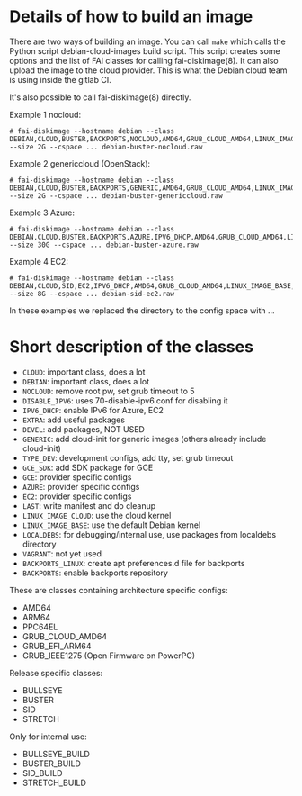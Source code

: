 # Details of how to build an image

There are two ways of building an image. You can call `make` which
calls the Python script debian-cloud-images build script. This script
creates some options and the list of FAI classes for calling
fai-diskimage(8). It can also upload the image to the cloud
provider. This is what the Debian cloud team is using inside the
gitlab CI.

It's also possible to call fai-diskimage(8) directly.

Example 1 nocloud:

    # fai-diskimage --hostname debian --class DEBIAN,CLOUD,BUSTER,BACKPORTS,NOCLOUD,AMD64,GRUB_CLOUD_AMD64,LINUX_IMAGE_BASE,LAST --size 2G --cspace ... debian-buster-nocloud.raw

Example 2 genericcloud (OpenStack):

    # fai-diskimage --hostname debian --class DEBIAN,CLOUD,BUSTER,BACKPORTS,GENERIC,AMD64,GRUB_CLOUD_AMD64,LINUX_IMAGE_CLOUD,LAST --size 2G --cspace ... debian-buster-genericcloud.raw


Example 3 Azure:

    # fai-diskimage --hostname debian --class DEBIAN,CLOUD,BUSTER,BACKPORTS,AZURE,IPV6_DHCP,AMD64,GRUB_CLOUD_AMD64,LINUX_IMAGE_CLOUD,LAST --size 30G --cspace ... debian-buster-azure.raw

Example 4 EC2:

    # fai-diskimage --hostname debian --class DEBIAN,CLOUD,SID,EC2,IPV6_DHCP,AMD64,GRUB_CLOUD_AMD64,LINUX_IMAGE_BASE,LAST --size 8G --cspace ... debian-sid-ec2.raw


In these examples we replaced the directory to the config space with ...


# Short description of the classes

* `CLOUD`: important class, does a lot
* `DEBIAN`: important class, does a lot
* `NOCLOUD`: remove root pw, set grub timeout to 5
* `DISABLE_IPV6`: uses 70-disable-ipv6.conf for disabling it
* `IPV6_DHCP`: enable IPv6 for Azure, EC2
* `EXTRA`: add useful packages
* `DEVEL`: add packages, NOT USED
* `GENERIC`: add cloud-init for generic images (others already include cloud-init)
* `TYPE_DEV`: development configs, add tty, set grub timeout
* `GCE_SDK`: add SDK package for GCE
* `GCE`: provider specific configs
* `AZURE`: provider specific configs
* `EC2`: provider specific configs
* `LAST`: write manifest and do cleanup
* `LINUX_IMAGE_CLOUD`: use the cloud kernel
* `LINUX_IMAGE_BASE`: use the default Debian kernel
* `LOCALDEBS`: for debugging/internal use, use packages from localdebs directory
* `VAGRANT`: not yet used
* `BACKPORTS_LINUX`: create apt preferences.d file for backports
* `BACKPORTS`: enable backports repository

These are classes containing architecture specific configs:

* AMD64
* ARM64
* PPC64EL
* GRUB_CLOUD_AMD64
* GRUB_EFI_ARM64
* GRUB_IEEE1275 (Open Firmware on PowerPC)


Release specific classes:

* BULLSEYE
* BUSTER
* SID
* STRETCH


Only for internal use:

* BULLSEYE_BUILD
* BUSTER_BUILD
* SID_BUILD
* STRETCH_BUILD
